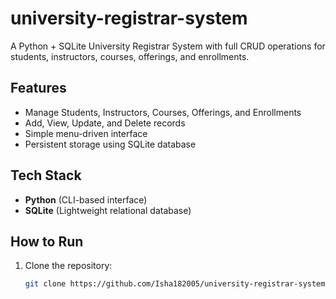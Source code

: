 # university-registrar-system
A Python + SQLite University Registrar System with full CRUD operations for students, instructors, courses, offerings, and enrollments.

## Features
- Manage Students, Instructors, Courses, Offerings, and Enrollments
- Add, View, Update, and Delete records
- Simple menu-driven interface
- Persistent storage using SQLite database

## Tech Stack
- **Python** (CLI-based interface)
- **SQLite** (Lightweight relational database)

## How to Run
1. Clone the repository:
   ```bash
   git clone https://github.com/Isha182005/university-registrar-system.git

